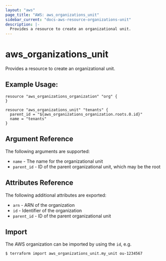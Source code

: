 ```yaml
---
layout: "aws"
page_title: "AWS: aws_organizations_unit"
sidebar_current: "docs-aws-resource-organizations-unit"
description: |-
  Provides a resource to create an organizational unit.
---
```


# aws_organizations_unit

Provides a resource to create an organizational unit.

## Example Usage:

```hcl
resource "aws_organizations_organization" "org" {
}

resource "aws_organizations_unit" "tenants" {
  parent_id = "${aws_organizations_organization.roots.0.id}"
  name = "tenants"
}
```

## Argument Reference

The following arguments are supported:

* `name` - The name for the organizational unit
* `parent_id` - ID of the parent organizational unit, which may be the root

## Attributes Reference

The following additional attributes are exported:

* `arn` - ARN of the organization
* `id` - Identifier of the organization
* `parent_id` - ID of the parent organizational unit

## Import

The AWS organization can be imported by using the `id`, e.g.

```
$ terraform import aws_organizations_unit.my_unit ou-1234567
```
